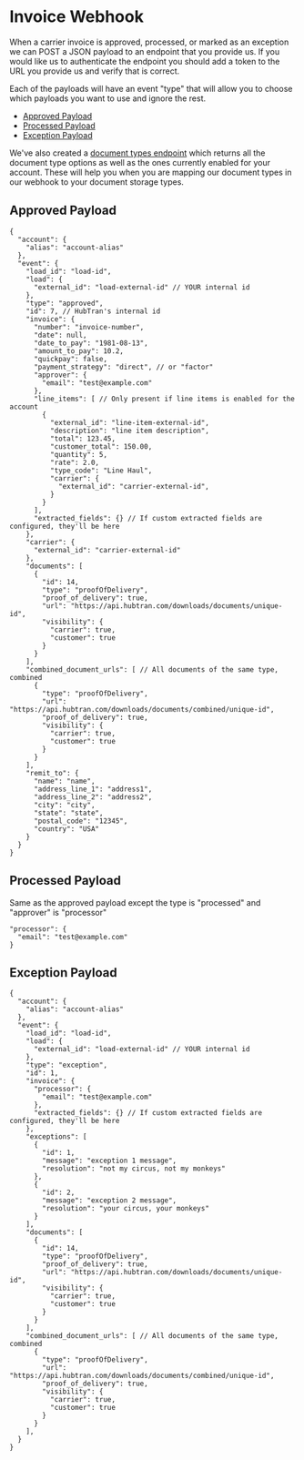 # Invoice Webhook

When a carrier invoice is approved, processed, or marked as an exception
we can POST a JSON payload to an endpoint that you provide us. If you
would like us to authenticate the endpoint you should add a token to the
URL you provide us and verify that is correct.

Each of the payloads will have an event "type" that will allow you to
choose which payloads you want to use and ignore the rest.

* [Approved Payload](#approved-payload)
* [Processed Payload](#processed-payload)
* [Exception Payload](#exception-payload)

We've also created a [document types endpoint](./rest.md#document-types) which returns all the
document type options as well as the ones currently enabled for your
account. These will help you when you are mapping our document types
in our webhook to your document storage types.

## Approved Payload

```
{
  "account": {
    "alias": "account-alias"
  },
  "event": {
    "load_id": "load-id",
    "load": {
      "external_id": "load-external-id" // YOUR internal id
    },
    "type": "approved",
    "id": 7, // HubTran's internal id
    "invoice": {
      "number": "invoice-number",
      "date": null,
      "date_to_pay": "1981-08-13",
      "amount_to_pay": 10.2,
      "quickpay": false,
      "payment_strategy": "direct", // or "factor"
      "approver": {
        "email": "test@example.com"
      },
      "line_items": [ // Only present if line items is enabled for the account
        {
          "external_id": "line-item-external-id",
          "description": "line item description",
          "total": 123.45,
          "customer_total": 150.00,
          "quantity": 5,
          "rate": 2.0,
          "type_code": "Line Haul",
          "carrier": {
            "external_id": "carrier-external-id",
          }
        }
      ],
      "extracted_fields": {} // If custom extracted fields are configured, they'll be here
    },
    "carrier": {
      "external_id": "carrier-external-id"
    },
    "documents": [
      {
        "id": 14,
        "type": "proofOfDelivery",
        "proof_of_delivery": true,
        "url": "https://api.hubtran.com/downloads/documents/unique-id",
        "visibility": {
          "carrier": true,
          "customer": true
        }
      }
    ],
    "combined_document_urls": [ // All documents of the same type, combined
      {
        "type": "proofOfDelivery",
        "url": "https://api.hubtran.com/downloads/documents/combined/unique-id",
        "proof_of_delivery": true,
        "visibility": {
          "carrier": true,
          "customer": true
        }
      }
    ],
    "remit_to": {
      "name": "name",
      "address_line_1": "address1",
      "address_line_2": "address2",
      "city": "city",
      "state": "state",
      "postal_code": "12345",
      "country": "USA"
    }
  }
}
```

## Processed Payload

Same as the approved payload except the type is "processed" and
"approver" is "processor"

```
"processor": {
  "email": "test@example.com"
}
```

## Exception Payload

```
{
  "account": {
    "alias": "account-alias"
  },
  "event": {
    "load_id": "load-id",
    "load": {
      "external_id": "load-external-id" // YOUR internal id
    },
    "type": "exception",
    "id": 1,
    "invoice": {
      "processor": {
        "email": "test@example.com"
      },
      "extracted_fields": {} // If custom extracted fields are configured, they'll be here
    },
    "exceptions": [
      {
        "id": 1,
        "message": "exception 1 message",
        "resolution": "not my circus, not my monkeys"
      },
      {
        "id": 2,
        "message": "exception 2 message",
        "resolution": "your circus, your monkeys"
      }
    ],
    "documents": [
      {
        "id": 14,
        "type": "proofOfDelivery",
        "proof_of_delivery": true,
        "url": "https://api.hubtran.com/downloads/documents/unique-id",
        "visibility": {
          "carrier": true,
          "customer": true
        }
      }
    ],
    "combined_document_urls": [ // All documents of the same type, combined
      {
        "type": "proofOfDelivery",
        "url": "https://api.hubtran.com/downloads/documents/combined/unique-id",
        "proof_of_delivery": true,
        "visibility": {
          "carrier": true,
          "customer": true
        }
      }
    ],
  }
}
```
